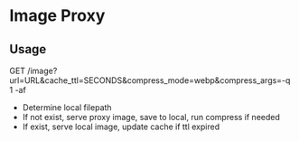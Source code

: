 # Image Proxy

## Usage

GET /image?url=URL&cache_ttl=SECONDS&compress_mode=webp&compress_args=-q 1 -af

- Determine local filepath
- If not exist, serve proxy image, save to local, run compress if needed
- If exist, serve local image, update cache if ttl expired